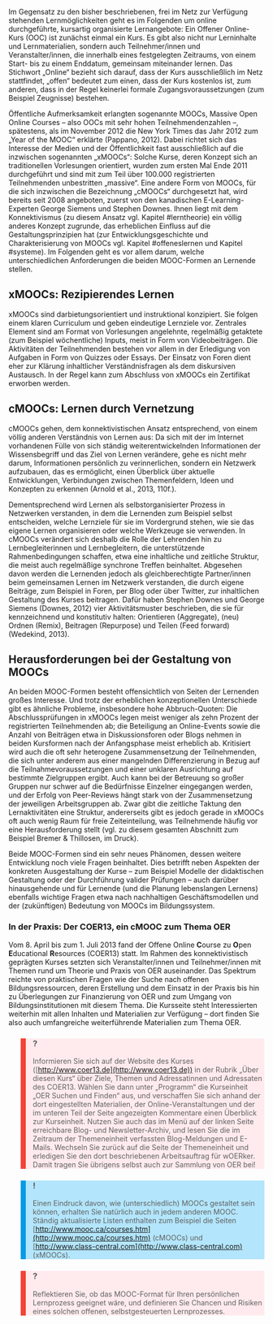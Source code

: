 Im Gegensatz zu den bisher beschriebenen, frei im Netz zur Verfügung stehenden Lernmöglichkeiten geht es im Folgenden um online durchgeführte, kursartig organisierte Lernangebote: Ein Offener Online-Kurs (OOC) ist zunächst einmal ein Kurs. Es gibt also nicht nur Lerninhalte und Lernmaterialien, sondern auch Teilnehmer/innen und Veranstalter/innen, die innerhalb eines festgelegten Zeitraums, von einem Start- bis zu einem Enddatum, gemeinsam miteinander lernen. Das Stichwort „Online“ bezieht sich darauf, dass der Kurs ausschließlich im Netz stattfindet, „offen“ bedeutet zum einen, dass der Kurs kostenlos ist, zum anderen, dass in der Regel keinerlei formale Zugangsvoraussetzungen (zum Beispiel Zeugnisse) bestehen.

Öffentliche Aufmerksamkeit erlangten sogenannte MOOCs, Massive Open Online Courses – also OOCs mit sehr hohen Teilnehmendenzahlen –, spätestens, als im November 2012 die New York Times das Jahr 2012 zum „Year of the MOOC“ erklärte (Pappano, 2012). Dabei richtet sich das Interesse der Medien und der Öffentlichkeit fast ausschließlich auf die inzwischen sogenannten „xMOOCs“: Solche Kurse, deren Konzept sich an traditionellen Vorlesungen orientiert, wurden zum ersten Mal Ende 2011 durchgeführt und sind mit zum Teil über 100.000 registrierten Teilnehmenden unbestritten „massive“. Eine andere Form von MOOCs, für die sich inzwischen die Bezeichnung „cMOOCs“ durchgesetzt hat, wird bereits seit 2008 angeboten, zuerst von den kanadischen E-Learning-Experten George Siemens und Stephen Downes. Ihnen liegt mit dem Konnektivismus (zu diesem Ansatz vgl. Kapitel #lerntheorie) ein völlig anderes Konzept zugrunde, das erheblichen Einfluss auf die Gestaltungsprinzipien hat (zur Entwicklungsgeschichte und Charakterisierung von MOOCs vgl. Kapitel #offeneslernen und Kapitel #systeme). Im Folgenden geht es vor allem darum, welche unterschiedlichen Anforderungen die beiden MOOC-Formen an Lernende stellen.

## xMOOCs: Rezipierendes Lernen

xMOOCs sind darbietungsorientiert und instruktional konzipiert. Sie folgen einem klaren Curriculum und geben eindeutige Lernziele vor. Zentrales Element sind am Format von Vorlesungen angelehnte, regelmäßig getaktete (zum Beispiel wöchentliche) Inputs, meist in Form von Videobeiträgen. Die Aktivitäten der Teilnehmenden bestehen vor allem in der Erledigung von Aufgaben in Form von Quizzes oder Essays. Der Einsatz von Foren dient eher zur Klärung inhaltlicher Verständnisfragen als dem diskursiven Austausch. In der Regel kann zum Abschluss von xMOOCs ein Zertifikat erworben werden.

## cMOOCs: Lernen durch Vernetzung

cMOOCs gehen, dem konnektivistischen Ansatz entsprechend, von einem völlig anderen Verständnis von Lernen aus: Da sich mit der im Internet vorhandenen Fülle von sich ständig weiterentwickelnden Informationen der Wissensbegriff und das Ziel von Lernen verändere, gehe es nicht mehr darum, Informationen persönlich zu verinnerlichen, sondern ein Netzwerk aufzubauen, das es ermöglicht, einen Überblick über aktuelle Entwicklungen, Verbindungen zwischen Themenfeldern, Ideen und Konzepten zu erkennen (Arnold et al., 2013, 110f.).

Dementsprechend wird Lernen als selbstorganisierter Prozess in Netzwerken verstanden, in dem die Lernenden zum Beispiel selbst entscheiden, welche Lernziele für sie im Vordergrund stehen, wie sie das eigene Lernen organisieren oder welche Werkzeuge sie verwenden. In cMOOCs verändert sich deshalb die Rolle der Lehrenden hin zu Lernbegleiterinnen und Lernbegleitern, die unterstützende Rahmenbedingungen schaffen, etwa eine inhaltliche und zeitliche Struktur, die meist auch regelmäßige synchrone Treffen beinhaltet. Abgesehen davon werden die Lernenden jedoch als gleichberechtigte Partner/innen beim gemeinsamen Lernen im Netzwerk verstanden, die durch eigene Beiträge, zum Beispiel in Foren, per Blog oder über Twitter, zur inhaltlichen Gestaltung des Kurses beitragen. Dafür haben Stephen Downes und George Siemens (Downes, 2012) vier Aktivitätsmuster beschrieben, die sie für kennzeichnend und konstitutiv halten: Orientieren (Aggregate), (neu) Ordnen (Remix), Beitragen (Repurpose) und Teilen (Feed forward) (Wedekind, 2013).

## Herausforderungen bei der Gestaltung von MOOCs

An beiden MOOC-Formen besteht offensichtlich von Seiten der Lernenden großes Interesse. Und trotz der erheblichen konzeptionellen Unterschiede gibt es ähnliche Probleme, insbesondere hohe Abbruch-Quoten: Die Abschlussprüfungen in xMOOCs legen meist weniger als zehn Prozent der registrierten Teilnehmenden ab; die Beteiligung an Online-Events sowie die Anzahl von Beiträgen etwa in Diskussionsforen oder Blogs nehmen in beiden Kursformen nach der Anfangsphase meist erheblich ab. Kritisiert wird auch die oft sehr heterogene Zusammensetzung der Teilnehmenden, die sich unter anderem aus einer mangelnden Differenzierung in Bezug auf die Teilnahmevoraussetzungen und einer unklaren Ausrichtung auf bestimmte Zielgruppen ergibt. Auch kann bei der Betreuung so großer Gruppen nur schwer auf die Bedürfnisse Einzelner eingegangen werden, und der Erfolg von Peer-Reviews hängt stark von der Zusammensetzung der jeweiligen Arbeitsgruppen ab. Zwar gibt die zeitliche Taktung den Lernaktivitäten eine Struktur, andererseits gibt es jedoch gerade in xMOOCs oft auch wenig Raum für freie Zeiteinteilung, was Teilnehmende häufig vor eine Herausforderung stellt (vgl. zu diesem gesamten Abschnitt zum Beispiel Bremer &amp; Thillosen, im Druck).

Beide MOOC-Formen sind ein sehr neues Phänomen, dessen weitere Entwicklung noch viele Fragen beinhaltet. Dies betrifft neben Aspekten der konkreten Ausgestaltung der Kurse – zum Beispiel Modelle der didaktischen Gestaltung oder der Durchführung valider Prüfungen – auch darüber hinausgehende und für Lernende (und die Planung lebenslangen Lernens) ebenfalls wichtige Fragen etwa nach nachhaltigen Geschäftsmodellen und der (zukünftigen) Bedeutung von MOOCs im Bildungssystem.

### In der Praxis: Der COER13, ein cMOOC zum Thema OER

Vom 8. April bis zum 1. Juli 2013 fand der Offene Online **C**ourse zu **O**pen **E**ducational **R**esources (COER13) statt. Im Rahmen des konnektivistisch geprägten Kurses setzten sich Veranstalter/innen und Teilnehmer/innen mit Themen rund um Theorie und Praxis von OER auseinander. Das Spektrum reichte von praktischen Fragen wie der Suche nach offenen Bildungsressourcen, deren Erstellung und dem Einsatz in der Praxis bis hin zu Überlegungen zur Finanzierung von OER und zum Umgang von Bildungsinstitutionen mit diesem Thema. Die Kursseite steht Interessierten weiterhin mit allen Inhalten und Materialien zur Verfügung – dort finden Sie also auch umfangreiche weiterführende Materialien zum Thema OER.

</blockquote>

<blockquote style="background: #FFEBEE; border-left: 10px solid #F44336">

### ?

Informieren Sie sich auf der Website des Kurses ([http://www.coer13.de](http://www.coer13.de)) in der Rubrik „Über diesen Kurs“ über Ziele, Themen und Adressatinnen und Adressaten des COER13. Wählen Sie dann unter „Programm“ die Kurseinheit „OER Suchen und Finden“ aus, und verschaffen Sie sich anhand der dort eingestellten Materialien, der Online-Veranstaltungen und der im unteren Teil der Seite angezeigten Kommentare einen Überblick zur Kurseinheit. Nutzen Sie auch das im Menü auf der linken Seite erreichbare Blog- und Newsletter-Archiv, und lesen Sie die im Zeitraum der Themeneinheit verfassten Blog-Meldungen und E-Mails. Wechseln Sie zurück auf die Seite der Themeneinheit und erledigen Sie den dort beschriebenen Arbeitsauftrag für wOERker. Damit tragen Sie übrigens selbst auch zur Sammlung von OER bei!

</blockquote>

<blockquote style="background: #B3E5FC; border-left: 10px solid #039BE5">

### !

Einen Eindruck davon, wie (unterschiedlich) MOOCs gestaltet sein können, erhalten Sie natürlich auch in jedem anderen MOOC. Ständig aktualisierte Listen enthalten zum Beispiel die Seiten [http://www.mooc.ca/courses.htm](http://www.mooc.ca/courses.htm) (cMOOCs) und [http://www.class-central.com](http://www.class-central.com) (xMOOCs).

</blockquote>

<blockquote style="background: #FFEBEE; border-left: 10px solid #F44336">

### ?

Reflektieren Sie, ob das MOOC-Format für Ihren persönlichen Lernprozess geeignet wäre, und definieren Sie Chancen und Risiken eines solchen offenen, selbstgesteuerten Lernprozesses.

</blockquote>
